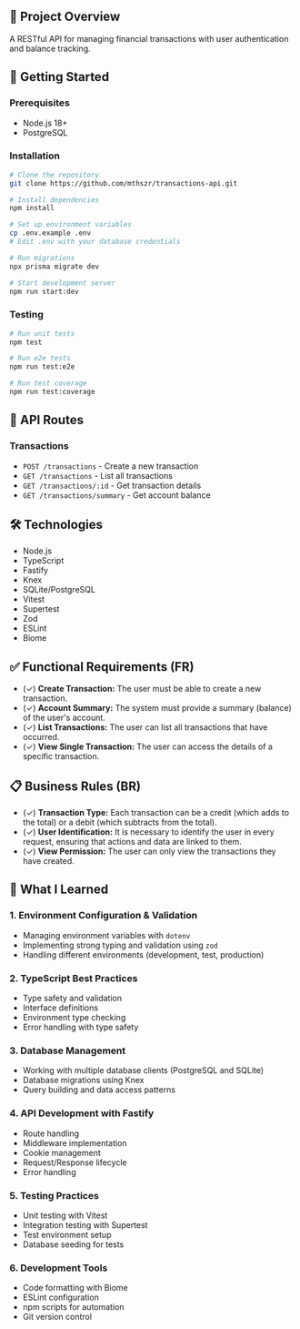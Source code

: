 ## 🚀 Project Overview
A RESTful API for managing financial transactions with user authentication and balance tracking.

## 🔧 Getting Started

### Prerequisites
- Node.js 18+
- PostgreSQL

### Installation
```bash
# Clone the repository
git clone https://github.com/mthszr/transactions-api.git

# Install dependencies
npm install

# Set up environment variables
cp .env.example .env
# Edit .env with your database credentials

# Run migrations
npx prisma migrate dev

# Start development server
npm run start:dev
```

### Testing

```bash
# Run unit tests
npm test

# Run e2e tests
npm run test:e2e

# Run test coverage
npm run test:coverage
```

## 🚦 API Routes

### Transactions
- `POST /transactions` - Create a new transaction
- `GET /transactions` - List all transactions
- `GET /transactions/:id` - Get transaction details
- `GET /transactions/summary` - Get account balance

## 🛠 Technologies
- Node.js
- TypeScript
- Fastify
- Knex
- SQLite/PostgreSQL
- Vitest
- Supertest
- Zod
- ESLint
- Biome

## ✅ Functional Requirements (FR)
- (✓) **Create Transaction:** The user must be able to create a new transaction.
- (✓) **Account Summary:** The system must provide a summary (balance) of the user's account.
- (✓) **List Transactions:** The user can list all transactions that have occurred.
- (✓) **View Single Transaction:** The user can access the details of a specific transaction.

## 📋 Business Rules (BR)
- (✓) **Transaction Type:** Each transaction can be a credit (which adds to the total) or a debit (which subtracts from the total).
- (✓) **User Identification:** It is necessary to identify the user in every request, ensuring that actions and data are linked to them.
- (✓) **View Permission:** The user can only view the transactions they have created.

## 📝 What I Learned

### 1. Environment Configuration & Validation
- Managing environment variables with `dotenv`
- Implementing strong typing and validation using `zod`
- Handling different environments (development, test, production)

### 2. TypeScript Best Practices
- Type safety and validation
- Interface definitions
- Environment type checking
- Error handling with type safety

### 3. Database Management
- Working with multiple database clients (PostgreSQL and SQLite)
- Database migrations using Knex
- Query building and data access patterns

### 4. API Development with Fastify
- Route handling
- Middleware implementation
- Cookie management
- Request/Response lifecycle
- Error handling

### 5. Testing Practices
- Unit testing with Vitest
- Integration testing with Supertest
- Test environment setup
- Database seeding for tests

### 6. Development Tools
- Code formatting with Biome
- ESLint configuration
- npm scripts for automation
- Git version control